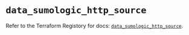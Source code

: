 # `data_sumologic_http_source`

Refer to the Terraform Registory for docs: [`data_sumologic_http_source`](https://www.terraform.io/docs/providers/sumologic/d/http_source).
